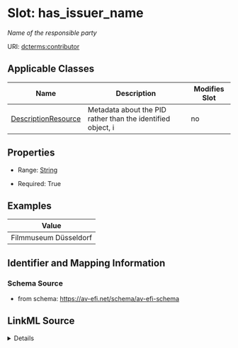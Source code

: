 

# Slot: has_issuer_name


_Name of the responsible party_



URI: [dcterms:contributor](http://purl.org/dc/terms/contributor)



<!-- no inheritance hierarchy -->





## Applicable Classes

| Name | Description | Modifies Slot |
| --- | --- | --- |
| [DescriptionResource](DescriptionResource.md) | Metadata about the PID rather than the identified object, i |  no  |







## Properties

* Range: [String](String.md)

* Required: True






## Examples

| Value |
| --- |
| Filmmuseum Düsseldorf |

## Identifier and Mapping Information







### Schema Source


* from schema: https://av-efi.net/schema/av-efi-schema




## LinkML Source

<details>
```yaml
name: has_issuer_name
description: Name of the responsible party
examples:
- value: Filmmuseum Düsseldorf
  description: Human readable name of the issuer
from_schema: https://av-efi.net/schema/av-efi-schema
rank: 1000
slot_uri: dcterms:contributor
alias: has_issuer_name
domain_of:
- DescriptionResource
range: string
required: true

```
</details>